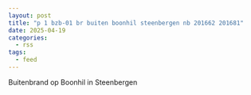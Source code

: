 ```yaml
---
layout: post
title: "p 1 bzb-01 br buiten boonhil steenbergen nb 201662 201681"
date: 2025-04-19
categories: 
  - rss
tags: 
  - feed
---
```


Buitenbrand op Boonhil in Steenbergen
